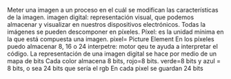 Meter una imagen a un proceso en el cuál se modifican las características de la imagen.
imagen digital: representación visual, que podemos almacenar y visualizar en nuestros dispositivos electrónicos.
Todas la imágenes se pueden descomponer en píxeles.
Píxel: es la unidad mínima en la que está compuesta una imagen.
pixel= Picture Element
En los píxeles puedo almacenar 8, 16 o 24
interpetre: motor qeu te ayuda a interpretar el código.
La representación de una imagen digital se hace por medio de un mapa de bits
Cada color almacena 8 bits, rojo=8 bits. verde=8 bits y azul = 8 bits, o sea 24 bits que sería el rgb
En cada pixel se guardan 24 bits